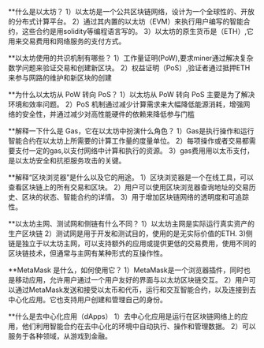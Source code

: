 **什么是以太坊？
1）以太坊是一个公共区块链网络，设计为一个全球性的、开放的分布式计算平台。
2）通过其内置的以太坊（EVM）来执行用户编写的智能合约，这些合约是用solidity等编程语言写的。
3）以太坊的原生货币是（ETH）,它用来交易费用和网络服务的支付方式。

**以太坊使用的共识机制有哪些？
1）工作量证明(PoW),要求miner通过解决复杂数学问题来验证交易和创建新区块。
2）权益证明（PoS）,验证者通过抵押ETH来参与网路的维护和新区块的创建

**为什么以太坊从 PoW 转向 PoS？
1）以太坊从 PoW 转向 PoS 主要是为了解决环境和效率问题。
2）PoS 机制通过减少计算需求来大幅降低能源消耗，增强网络的安全性，并通过减少对高性能硬件的依赖来降低参与门槛

**解释一下什么是 Gas，它在以太坊中扮演什么角色？
1）Gas是执行操作和运行智能合约在以太坊上所需要的计算工作量的度量单位。
2）每项操作或者交易都需要支付一定的gas,以支付网络中计算和执行的资源。
3）gas费用用以太币支付，是以太坊安全和抗拒服务攻击的关键。

**解释“区块浏览器”是什么以及它的用途。
1）区块浏览器是一个在线工具，可以查看区块链上的所有交易和区块。
2）用户可以使用区块浏览器查询地址的交易历史、区块的状态、智能合约的详情。
3）用于增加区块链网络的透明度和可追踪性。

**以太坊主网、测试网和侧链有什么不同？
1）以太坊主网是实际运行真实资产的生产区块链
2）测试网是用于开发和测试目的，使用的是无实际价值的ETH.
3)侧链是独立于以太坊主网，可以支持额外的应用或提供更低的交易费用，使用不同的区块链技术，但通常与主网有某种形式的互操作性。

**MetaMask 是什么，如何使用它？
1）MetaMask是一个浏览器插件，同时也是移动应用，允许用户通过一个用户友好的界面与以太坊区块链交互。
2）用户可以通过MetaMask发送和接受以太币和代币，运行和交互智能合约，以及连接到去中心化应用。它也支持用户创建和管理自己的身份。

**什么是去中心化应用（dApps）
1）去中心化应用是运行在区块链网络上的应用，他们利用智能合约在去中心化的环境中自动执行、操作和管理数据。
2）可以服务于各种领域，从游戏到金融。
